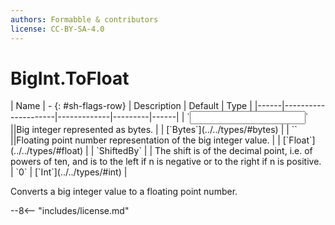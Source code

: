 ```yaml
---
authors: Formabble & contributors
license: CC-BY-SA-4.0
---
```



# BigInt.ToFloat

<div class="sh-parameters" markdown="1">
| Name | - {: #sh-flags-row} | Description | Default | Type |
|------|---------------------|-------------|---------|------|
| `<input>` ||Big integer represented as bytes. | | [`Bytes`](../../types/#bytes) |
| `<output>` ||Floating point number representation of the big integer value. | | [`Float`](../../types/#float) |
| `ShiftedBy` |  | The shift is of the decimal point, i.e. of powers of ten, and is to the left if n is negative or to the right if n is positive. | `0` | [`Int`](../../types/#int) |

</div>

Converts a big integer value to a floating point number.

--8<-- "includes/license.md"

